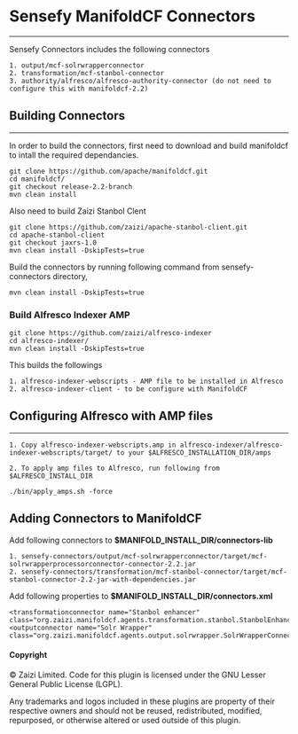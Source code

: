 # Sensefy ManifoldCF Connectors
---

Sensefy Connectors includes the following connectors

```
1. output/mcf-solrwrapperconnector
2. transformation/mcf-stanbol-connector
3. authority/alfresco/alfresco-authority-connector (do not need to configure this with manifoldcf-2.2)
```


## Building Connectors
---

In order to build the connectors, first need to download and build manifoldcf to intall the required dependancies.

```
git clone https://github.com/apache/manifoldcf.git
cd manifoldcf/
git checkout release-2.2-branch
mvn clean install 
```

Also need to build Zaizi Stanbol Clent

```
git clone https://github.com/zaizi/apache-stanbol-client.git
cd apache-stanbol-client
git checkout jaxrs-1.0
mvn clean install -DskipTests=true
```

Build the connectors by running following command from sensefy-connectors directory,

```
mvn clean install -DskipTests=true
```

### Build Alfresco Indexer AMP

```
git clone https://github.com/zaizi/alfresco-indexer
cd alfresco-indexer/
mvn clean install -DskipTests=true
```

This builds the followings

```
1. alfresco-indexer-webscripts - AMP file to be installed in Alfresco
2. alfresco-indexer-client - to be configure with ManifoldCF
```

## Configuring Alfresco with AMP files
---

```
1. Copy alfresco-indexer-webscripts.amp in alfresco-indexer/alfresco-indexer-webscripts/target/ to your $ALFRESCO_INSTALLATION_DIR/amps

2. To apply amp files to Alfresco, run following from $ALFRESCO_INSTALL_DIR
```

```
./bin/apply_amps.sh -force
```

## Adding Connectors to ManifoldCF

Add following connectors to **$MANIFOLD_INSTALL_DIR/connectors-lib**

```
1. sensefy-connectors/output/mcf-solrwrapperconnector/target/mcf-solrwrapperprocessorconnector-connector-2.2.jar
2. sensefy-connectors/transformation/mcf-stanbol-connector/target/mcf-stanbol-connector-2.2-jar-with-dependencies.jar
```

Add following properties to **$MANIFOLD_INSTALL_DIR/connectors.xml**

```
<transformationconnector name="Stanbol enhancer" class="org.zaizi.manifoldcf.agents.transformation.stanbol.StanbolEnhancer"/>
<outputconnector name="Solr Wrapper" class="org.zaizi.manifoldcf.agents.output.solrwrapper.SolrWrapperConnector"/>

```

#### Copyright


© Zaizi Limited. Code for this plugin is licensed under the GNU Lesser General Public License (LGPL).

Any trademarks and logos included in these plugins are property of their respective owners and should not be reused, redistributed, modified, repurposed, or otherwise altered or used outside of this plugin.

